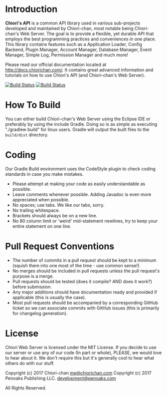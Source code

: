 # Introduction
**Chiori's API** is a common API library used in various sub-projects developed and maintained by Chiori-chan, most notable being Chiori-chan's Web Server. The goal is to provide a flexible, yet durable API that employs the best programming practices and conveniences in one place. This library contains features such as a Application Loader, Config Backend, Plugin Manager, Account Manager, Database Manager, Event Manager, Simple Log, Permission Manager and much more!

Please read our official documentation located at http://docs.chiorichan.com/. It contains great advanced information and tutorials on how to use Chiori's API (and Chiori-chan's Web Server).

[![Build Status](http://jenkins.chiorichan.com/buildStatus/icon?job=ChioriAPI)](http://jenkins.chiorichan.com/job/ChioriAPI/)
[![Build Status](https://travis-ci.org/ChioriGreene/ChioriAPI.svg?branch=master)](https://travis-ci.org/ChioriGreene/ChioriAPI)

# How To Build
You can either build Chiori-chan's Web Server using the Eclipse IDE or preferably by using the include Gradle. Doing so is as simple as executing "./gradlew build" for linux users. Gradle will output the built files to the `build/dist` directory.

# Coding
Our Gradle Build environment uses the CodeStyle plugin to check coding standards in case you make mistakes.

* Please attempt at making your code as easily understandable as possible.
* Leave comments whenever possible. Adding Javadoc is even more appreciated when possible.
* No spaces; use tabs. We like our tabs, sorry.
* No trailing whitespace.
* Brackets should always be on a new line.
* No 80 column limit or 'weird' mid-statement newlines, try to keep your entire statement on one line.

# Pull Request Conventions
* The number of commits in a pull request should be kept to a minimum (squish them into one most of the time - use common sense!).
* No merges should be included in pull requests unless the pull request's purpose is a merge.
* Pull requests should be tested (does it compile? AND does it work?) before submission.
* Any major additions should have documentation ready and provided if applicable (this is usually the case).
* Most pull requests should be accompanied by a corresponding GitHub ticket so we can associate commits with GitHub issues (this is primarily for changelog generation).

# License
Chiori Web Server is licensed under the MIT License. If you decide to use our server or use any of our code (In part or whole), PLEASE, we would love to hear about it. We don't require this but it's generally cool to hear what others do with our stuff.

Copyright (c) 2017 Chiori-chan <me@chiorichan.com>
Copyright (c) 2017 Penoaks Publishing LLC. <development@penoaks.com>

All Rights Reserved.
